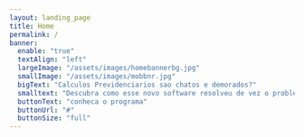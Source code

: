 ```yaml
---
layout: landing_page
title: Home
permalink: /
banner:
  enable: "true"
  textAlign: "left"
  largeImage: "/assets/images/homebannerbg.jpg"
  smallImage: "/assets/images/mobbnr.jpg"
  bigText: "Calculos Previdenciarios sao chatos e demorados?"
  smalltext: "Descubra como esse novo software resolveu de vez o problema de calculos para milhares de <span>advogados.</span>"
  buttonText: "conheca o programa"
  buttonUrl: "#"
  buttonSize: "full"
---
```

